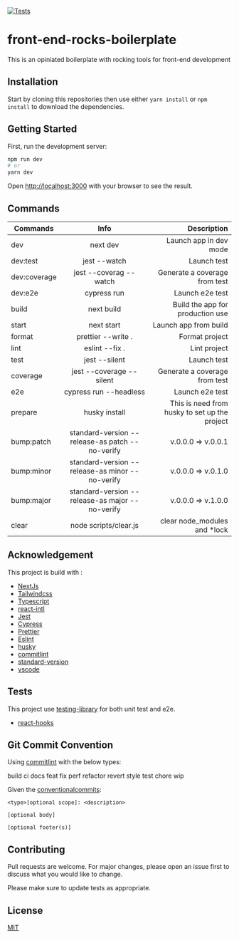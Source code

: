 [![Tests](https://github.com/FabienGreard/front-end-rocks-boilerplate/actions/workflows/tests.yml/badge.svg)](https://github.com/FabienGreard/front-end-rocks-boilerplate/actions/workflows/tests.yml)

# front-end-rocks-boilerplate

This is an opiniated boilerplate with rocking tools for front-end development

## Installation

Start by cloning this repositories then use either `yarn install` or `npm install` to download the dependencies.

## Getting Started

First, run the development server:

```bash
npm run dev
# or
yarn dev
```

Open [http://localhost:3000](http://localhost:3000) with your browser to see the result.

## Commands

| Commands     |                      Info                       |                                   Description |
| ------------ | :---------------------------------------------: | --------------------------------------------: |
| dev          |                    next dev                     |                        Launch app in dev mode |
| dev:test     |                  jest --watch                   |                                   Launch test |
| dev:coverage |             jest --coverag --watch              |                 Generate a coverage from test |
| dev:e2e      |                   cypress run                   |                               Launch e2e test |
| build        |                   next build                    |              Build the app for production use |
| start        |                   next start                    |                         Launch app from build |
| format       |               prettier --write .                |                                Format project |
| lint         |                 eslint --fix .                  |                                  Lint project |
| test         |                  jest --silent                  |                                   Launch test |
| coverage     |            jest --coverage --silent             |                 Generate a coverage from test |
| e2e          |             cypress run --headless              |                               Launch e2e test |
| prepare      |                  husky install                  | This is need from husky to set up the project |
| bump:patch   | standard-version --release-as patch --no-verify |                            v.0.0.0 => v.0.0.1 |
| bump:minor   | standard-version --release-as minor --no-verify |                            v.0.0.0 => v.0.1.0 |
| bump:major   | standard-version --release-as major --no-verify |                            v.0.0.0 => v.1.0.0 |
| clear        |              node scripts/clear.js              |                 clear node_modules and \*lock |

## Acknowledgement

This project is build with :

- [NextJs](https://nextjs.org/)
- [Tailwindcss](https://tailwindcss.com/)
- [Typescript](https://www.typescriptlang.org/)
- [react-intl](https://formatjs.io/)
- [Jest](https://jestjs.io/)
- [Cypress](https://www.cypress.io/)
- [Prettier](https://prettier.io/)
- [Eslint](https://eslint.org/)
- [husky](https://typicode.github.io/husky/#/)
- [commitlint](https://commitlint.js.org/#/)
- [standard-version](https://github.com/conventional-changelog/standard-version)
- [vscode](https://code.visualstudio.com/)

## Tests

This project use [testing-library](https://testing-library.com/) for both unit test and e2e.

- [react-hooks](https://react-hooks-testing-library.com/)

## Git Commit Convention

Using [commitlint](https://commitlint.js.org/#/) with the below types:

build
ci
docs
feat
fix
perf
refactor
revert
style
test
chore
wip

Given the [conventionalcommits](https://www.conventionalcommits.org/en/v1.0.0/):

```
<type>[optional scope]: <description>

[optional body]

[optional footer(s)]
```

## Contributing

Pull requests are welcome. For major changes, please open an issue first to discuss what you would like to change.

Please make sure to update tests as appropriate.

## License

[MIT](https://choosealicense.com/licenses/mit/)
